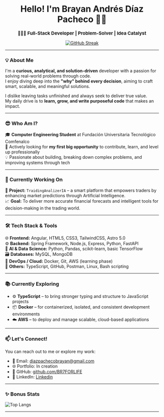 <div align="center">
    <h1>Hello! I'm <strong>Brayan Andrés Díaz Pacheco</strong> 🫡👋</h1>
    <p>👨‍💻😀 <strong style="font-size:15px;">Full-Stack Developer | Problem-Solver | Idea Catalyst</strong></p> 
</div>

<div align="center">
    <a href="https://git.io/streak-stats">
        <img src="https://streak-stats.demolab.com?user=BR7FORLIFE&theme=dark&hide_border=true&border_radius=4.8&card_width=600&card_height=300" alt="GitHub Streak" />
    </a>
</div>

---

### 💡 About Me

I'm a **curious, analytical, and solution-driven** developer with a passion for solving real-world problems through code.  
I enjoy diving deep into the **"why" behind every decision**, aiming to craft smart, scalable, and meaningful solutions.

I dislike leaving tasks unfinished and always seek to deliver true value.  
My daily drive is to **learn, grow, and write purposeful code** that makes an impact.

---

### 😎 Who Am I?

🎓 **Computer Engineering Student** at Fundación Universitaria Tecnológico Comfenalco  
🚀 Actively looking for **my first big opportunity** to contribute, learn, and level up professionally  
💡 Passionate about building, breaking down complex problems, and improving systems through tech

---

### 🚀 Currently Working On

💼 **Project:** `TraidingAnalizerIA` – a smart platform that empowers traders by enhancing market predictions through Artificial Intelligence.  
📈 **Goal:** To deliver more accurate financial forecasts and intelligent tools for decision-making in the trading world.

---

### 🛠️ Tech Stack & Tools

🌐 **Frontend:** Angular, HTML5, CSS3, TailwindCSS, Astro 5.0  
⚙️ **Backend:** Spring Framework, Node.js, Express, Python, FastAPI  
🧠 **AI & Data Science:** Python, Pandas, scikit-learn, basic TensorFlow  
🗃️ **Databases:** MySQL, MongoDB  
🐳 **DevOps / Cloud:** Docker, Git, AWS (learning phase)  
🧪 **Others:** TypeScript, GitHub, Postman, Linux, Bash scripting

---

### 📚 Currently Exploring

- ⚙️ **TypeScript** – to bring stronger typing and structure to JavaScript projects  
- 📦 **Docker** – for containerized, isolated, and consistent development environments  
- ☁️ **AWS** – to deploy and manage scalable, cloud-based applications

---

### 📫 Let's Connect!

You can reach out to me or explore my work:

- 📧 Email: diazpachecobrayan@gmail.com
- 🌐 Portfolio: In creation
- 🐙 GitHub: [github.com/BR7FORLIFE](https://github.com/BR7FORLIFE)
- 💼 LinkedIn: [Linkedin](https://www.linkedin.com/in/brayan-diaz-pacheco)

---

### ✨ Bonus Stats

![Top Langs](https://github-readme-stats.vercel.app/api/top-langs/?username=BR7FORLIFE&layout=compact&theme=dark&hide_border=true)

---

